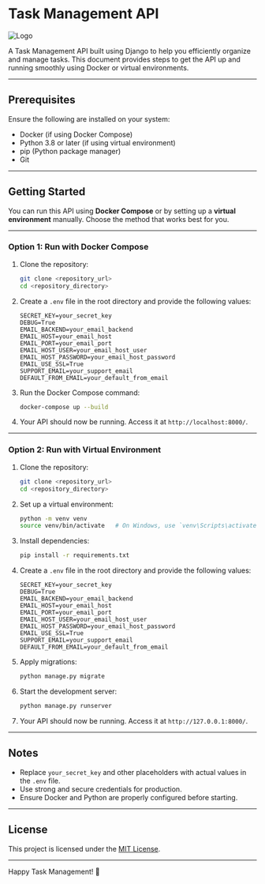 # Task Management API

![Logo](https://res.cloudinary.com/geetechlab-com/image/upload/v1737920676/githubs/TaskAPI_gyxenf.png)

A Task Management API built using Django to help you efficiently organize and manage tasks. This document provides steps to get the API up and running smoothly using Docker or virtual environments.

---

## Prerequisites

Ensure the following are installed on your system:

- Docker (if using Docker Compose)
- Python 3.8 or later (if using virtual environment)
- pip (Python package manager)
- Git

---

## Getting Started

You can run this API using **Docker Compose** or by setting up a **virtual environment** manually. Choose the method that works best for you.

---

### Option 1: Run with Docker Compose

1. Clone the repository:
   ```bash
   git clone <repository_url>
   cd <repository_directory>
   ```

2. Create a `.env` file in the root directory and provide the following values:
   ```env
   SECRET_KEY=your_secret_key
   DEBUG=True
   EMAIL_BACKEND=your_email_backend
   EMAIL_HOST=your_email_host
   EMAIL_PORT=your_email_port
   EMAIL_HOST_USER=your_email_host_user
   EMAIL_HOST_PASSWORD=your_email_host_password
   EMAIL_USE_SSL=True
   SUPPORT_EMAIL=your_support_email
   DEFAULT_FROM_EMAIL=your_default_from_email
   ```

3. Run the Docker Compose command:
   ```bash
   docker-compose up --build
   ```

4. Your API should now be running. Access it at `http://localhost:8000/`.

---

### Option 2: Run with Virtual Environment

1. Clone the repository:
   ```bash
   git clone <repository_url>
   cd <repository_directory>
   ```

2. Set up a virtual environment:
   ```bash
   python -m venv venv
   source venv/bin/activate   # On Windows, use `venv\Scripts\activate`
   ```

3. Install dependencies:
   ```bash
   pip install -r requirements.txt
   ```

4. Create a `.env` file in the root directory and provide the following values:
   ```env
   SECRET_KEY=your_secret_key
   DEBUG=True
   EMAIL_BACKEND=your_email_backend
   EMAIL_HOST=your_email_host
   EMAIL_PORT=your_email_port
   EMAIL_HOST_USER=your_email_host_user
   EMAIL_HOST_PASSWORD=your_email_host_password
   EMAIL_USE_SSL=True
   SUPPORT_EMAIL=your_support_email
   DEFAULT_FROM_EMAIL=your_default_from_email
   ```

5. Apply migrations:
   ```bash
   python manage.py migrate
   ```

6. Start the development server:
   ```bash
   python manage.py runserver
   ```

7. Your API should now be running. Access it at `http://127.0.0.1:8000/`.

---

## Notes

- Replace `your_secret_key` and other placeholders with actual values in the `.env` file.
- Use strong and secure credentials for production.
- Ensure Docker and Python are properly configured before starting.

---

## License

This project is licensed under the [MIT License](LICENSE).

---

Happy Task Management! 🎉
